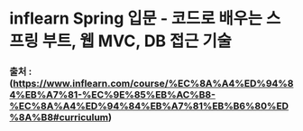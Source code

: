 # inflearn Spring 입문 - 코드로 배우는 스프링 부트, 웹 MVC, DB 접근 기술

### 출처 : (https://www.inflearn.com/course/%EC%8A%A4%ED%94%84%EB%A7%81-%EC%9E%85%EB%AC%B8-%EC%8A%A4%ED%94%84%EB%A7%81%EB%B6%80%ED%8A%B8#curriculum)
